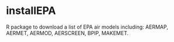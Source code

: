 # installEPA
R package to download a list of EPA air models including: AERMAP, AERMET, AERMOD, AERSCREEN, BPIP, MAKEMET.
